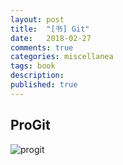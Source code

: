 ```yaml
---
layout: post
title:  "[书] Git"
date:   2018-02-27
comments: true
categories: miscellanea
tags: book
description:
published: true
---
```


## ProGit

<img src="{{ site.url }}/images/Book/git/ProGit_ScottChaconAndBenStraub.png" alt="progit" />


